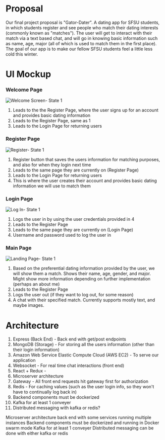 # Proposal
Our final project proposal is "Gator-Dater". A dating app for SFSU students, in which students register and see people who match their
dating interests (commonly known as "matches"). The user will get to interact with their match via a text based chat, and will go in
knowing basic information such as name, age, major (all of which is used to match them in the first place). The goal of our app is
to make our fellow SFSU students feel a little less cold this winter.

# UI Mockup
### Welcome Page
![Welcome Screen- State 1](https://user-images.githubusercontent.com/45413260/68815034-26a81280-062f-11ea-8b06-9059da1ea8e3.png)
1. Leads to the the Register Page, where the user signs up for an account and provides basic dating information
2. Leads to the Register Page, same as 1
3. Leads to the Login Page for returning users
### Register Page
![Register- State 1](https://user-images.githubusercontent.com/45413260/68815038-2c055d00-062f-11ea-9d34-c22220405f31.png)
1. Register button that saves the users information for matching purposes, and also for when they login next time
2. Leads to the same page they are currently on (Register Page)
3. Leads to the Login Page for returning users
4. This is where the user creates their account and provides basic dating information we will use to match them
### Login Page
![Log In- State 1](https://user-images.githubusercontent.com/45413260/68815049-31fb3e00-062f-11ea-9100-3dfdfba38273.png)
1. Logs the user in by using the user credentials provided in 4
2. Leads to the Register Page
3. Leads to the same page they are currently on (Login Page)
4. Username and password used to log the user in
### Main Page
![Landing Page- State 1](https://user-images.githubusercontent.com/45413260/68815052-36bff200-062f-11ea-947a-0f10b03ef83c.png)
1. Based on the preferential dating information provided by the user, we will show them a match. Shows their name, age, gender, and
major. Might show more information depending on further implementation (perhaps an about me)
2. Leads to the Register Page
3. Logs the user out (if they want to log out, for some reason)
4. A chat with their specified match. Currently supports mostly text, and maybe images.
# Architecture
1. Express (Back End) - Back end with get/post endpoints
2. MongoDB (Storage) - For storing all the users information (other than their login information)
3. Amazon Web Service Elastic Compute Cloud (AWS EC2) - To serve our application
4. Websocket - For real time chat interactions (front end)
5. React + Redux -
5. Microserver architecture
6. Gateway - All front end requests hit gateway first for authorization
7. Redis - For caching values (such as the user login info, so they won't have to continually log back in)
8. Backend components must be dockerized
9. Kafka for at least 1 conveyer
10. Distributed messaging with kafka or redis?

Microserver architecture back end with some services running multiple instances
Backend components must be dockerized and running in Docker swarm mode
Kafka for at least 1 conveyer
Distributed messaging can be done with either kafka or redis
